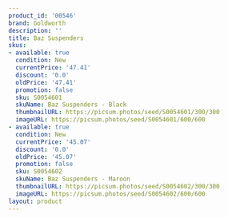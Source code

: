 ```yaml
---
product_id: '00546'
brand: Goldworth
description: ''
title: Baz Suspenders
skus:
- available: true
  condition: New
  currentPrice: '47.41'
  discount: '0.0'
  oldPrice: '47.41'
  promotion: false
  sku: S0054601
  skuName: Baz Suspenders - Black
  thumbnailURL: https://picsum.photos/seed/S0054601/300/300
  imageURL: https://picsum.photos/seed/S0054601/600/600
- available: true
  condition: New
  currentPrice: '45.07'
  discount: '0.0'
  oldPrice: '45.07'
  promotion: false
  sku: S0054602
  skuName: Baz Suspenders - Maroon
  thumbnailURL: https://picsum.photos/seed/S0054602/300/300
  imageURL: https://picsum.photos/seed/S0054602/600/600
layout: product
---
```

